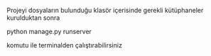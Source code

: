 Projeyi dosyaların bulunduğu klasör içerisinde gerekli kütüphaneler kurulduktan sonra

python manage.py runserver

komutu ile terminalden çalıştırabilirsiniz
